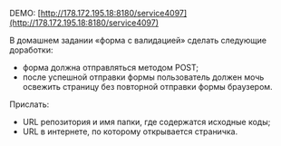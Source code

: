 DEMO: [http://178.172.195.18:8180/service4097](http://178.172.195.18:8180/service4097)


В домашнем задании «форма с валидацией» сделать следующие доработки:
 - форма должна отправляться методом POST;
 - после успешной отправки формы пользователь должен мочь освежить страницу без повторной отправки формы браузером.

Прислать:
* URL репозитория и имя папки, где содержатся исходные коды;
* URL в интернете, по которому открывается страничка.

